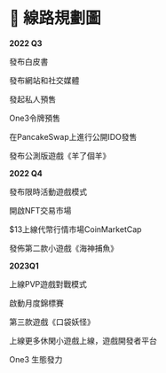 # 🎯 線路規劃圖

**2022 Q3**

發布白皮書

發布網站和社交媒體

發起私人預售

One3令牌預售

在PancakeSwap上進行公開IDO發售

發布公測版遊戲《羊了個羊》

&#x20;

**2022 Q4**

發布限時活動遊戲模式

開啟NFT交易市場

$13上線代幣行情市場CoinMarketCap

發佈第二款小遊戲《海神捕魚》



**2023Q1**

上線PVP遊戲對戰模式

啟動月度錦標賽

第三款遊戲《口袋妖怪》

上線更多休閑小遊戲上線，遊戲開發者平台

One3 生態發力
